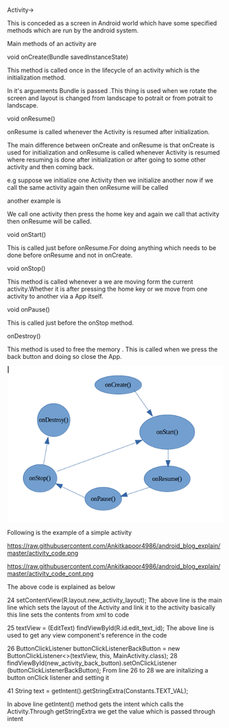 Activity->

This is conceded as a screen in Android world which have some specified methods which are run by the android system.

Main methods of an activity are

void onCreate(Bundle savedInstanceState)

This method is called once in the lifecycle of an activity which is the initialization method.

In it's arguements Bundle is passed .This thing is used when we rotate the screen and layout is changed from landscape to potrait or from potrait to landscape.


void onResume()

onResume is called  whenever the Activity is resumed after initialization.

The main difference between onCreate and onResume is  that onCreate is used for initialization and  onResume is called whenever Activity is resumed where resuming is done after initialization or after going to some other activity and then coming back.

e.g suppose we  initialize one  Activity then we initialize another now if we call the same activity again then onResume will be called

another example is

We call one activity then press the home key and again we call that activity then onResume will be called.

void onStart()

This is called just before onResume.For doing anything which needs to be done before onResume and not in onCreate.

void onStop()

This method is called whenever a we are moving form the current activity.Whether it is after pressing the home key or we move from one activity to another via a App itself.

void onPause()

This is called just before the onStop method.

onDestroy()

This method is used to free the memory .
This is called when we press the back button and doing so close the App.

![Alt text](./activity_lifecycle.png)


Following is the example of a  simple activity

https://raw.githubusercontent.com/Ankitkapoor4986/android_blog_explain/master/activity_code.png

https://raw.githubusercontent.com/Ankitkapoor4986/android_blog_explain/master/activity_code_cont.png

The above code is explained as below

24 setContentView(R.layout.new_activity_layout);
The above line is the main line which sets the layout of the Activity and link it to the activity basically this line sets the contents from xml to code

25 textView = (EditText) findViewById(R.id.edit_text_id);
The above line is used to get any view component's reference in the code  


26 ButtonClickListener<MainActivity> buttonClickListenerBackButton =
        new ButtonClickListener<>(textView, this, MainActivity.class);
28 findViewById(new_activity_back_button).setOnClickListener (buttonClickListenerBackButton);
 From line 26 to 28 we are initalizing a button onClick listener and setting it

 41 String text = getIntent().getStringExtra(Constants.TEXT_VAL);

 In above line getIntent() method gets the intent which calls the Activity.Through getStringExtra we get the value which is passed through intent
